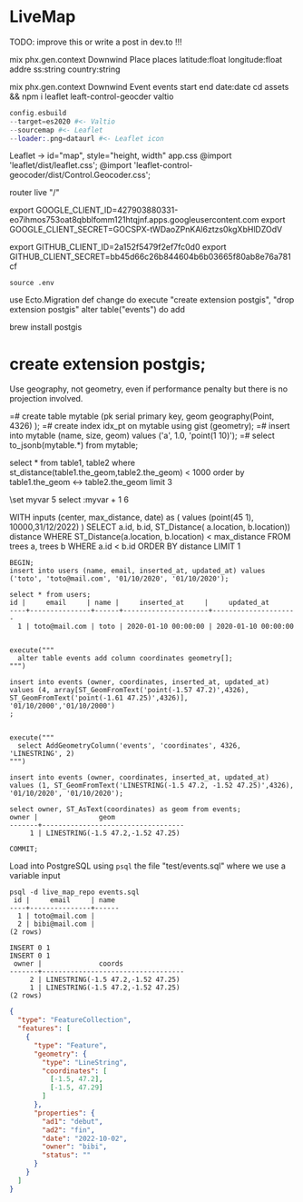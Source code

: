 # LiveMap

TODO: improve this or write a post in dev.to !!!


mix phx.gen.context Downwind Place places latitude:float longitude:float addre
ss:string country:string

mix phx.gen.context Downwind Event events start end date:date
cd assets && npm i leaflet leaft-control-geocder valtio

```elixir
config.esbuild
--target=es2020 #<- Valtio
--sourcemap #<- Leaflet
--loader:.png=dataurl #<- Leaflet icon
```

Leaflet -> id="map", style="height, width"
app.css
@import 'leaflet/dist/leaflet.css';
@import 'leaflet-control-geocoder/dist/Control.Geocoder.css';

router
live "/"

export GOOGLE_CLIENT_ID=427903880331-eo7ihmos753oat8qbblfomm121htqjnf.apps.googleusercontent.com
export GOOGLE_CLIENT_SECRET=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

export GITHUB_CLIENT_ID=2a152f5479f2ef7fc0d0
export GITHUB_CLIENT_SECRET=bb45d66c26b844604b6b03665f80ab8e76a781cf

`source .env`


use Ecto.Migration
def change do
  execute "create extension postgis", "drop extension postgis"
  alter table("events") do
    add



brew install postgis

# create extension postgis;

Use geography, not geometry, even if performance penalty but there is no projection involved.

=# create table mytable (pk serial primary key, geom geography(Point, 4326) );
=# create index idx_pt on mytable using gist (geometry);
=# insert into mytable (name, size, geom) values ('a', 1.0, 'point(1 10)');
=# select to_jsonb(mytable.\*) from mytable;


select \* from table1, table2
where st_distance(table1.the_geom,table2.the_geom) < 1000
order by table1.the_geom <-> table2.the_geom
limit 3


\set myvar 5
select :myvar + 1
6


WITH inputs (center, max_distance, date) as (
    values (point(45 1), 10000,31/12/2022)
)
SELECT a.id, b.id, ST_Distance(
    a.location, b.location)) distance
WHERE ST_Distance(a.location, b.location) < max_distance
FROM trees a, trees b
WHERE a.id < b.id
ORDER BY distance
LIMIT 1


```psql
BEGIN;
insert into users (name, email, inserted_at, updated_at) values ('toto', 'toto@mail.com', '01/10/2020', '01/10/2020');

select * from users;
id |     email     | name |     inserted_at     |     updated_at
----+---------------+------+---------------------+---------------------
  1 | toto@mail.com | toto | 2020-01-10 00:00:00 | 2020-01-10 00:00:00


execute("""
  alter table events add column coordinates geometry[];
""")

insert into events (owner, coordinates, inserted_at, updated_at) values (4, array[ST_GeomFromText('point(-1.57 47.2)',4326), ST_GeomFromText('point(-1.61 47.25)',4326)], '01/10/2000','01/10/2000')
;


execute("""
  select AddGeometryColumn('events', 'coordinates', 4326, 'LINESTRING', 2)
""")

insert into events (owner, coordinates, inserted_at, updated_at) values (1, ST_GeomFromText('LINESTRING(-1.5 47.2, -1.52 47.25)',4326), '01/10/2020', '01/10/2020');

select owner, ST_AsText(coordinates) as geom from events;
owner |               geom
-------+-----------------------------------
     1 | LINESTRING(-1.5 47.2,-1.52 47.25)

COMMIT;
```

Load into PostgreSQL using `psql` the file "test/events.sql" where we use a variable input

```
psql -d live_map_repo events.sql
 id |     email     | name
----+---------------+------
  1 | toto@mail.com |
  2 | bibi@mail.com |
(2 rows)

INSERT 0 1
INSERT 0 1
 owner |              coords
-------+-----------------------------------
     2 | LINESTRING(-1.5 47.2,-1.52 47.25)
     1 | LINESTRING(-1.5 47.2,-1.52 47.25)
(2 rows)
```


```json
{
  "type": "FeatureCollection",
  "features": [
    {
      "type": "Feature",
      "geometry": {
        "type": "LineString",
        "coordinates": [
          [-1.5, 47.2],
          [-1.5, 47.29]
        ]
      },
      "properties": {
        "ad1": "debut",
        "ad2": "fin",
        "date": "2022-10-02",
        "owner": "bibi",
        "status": ""
      }
    }
  ]
}
```